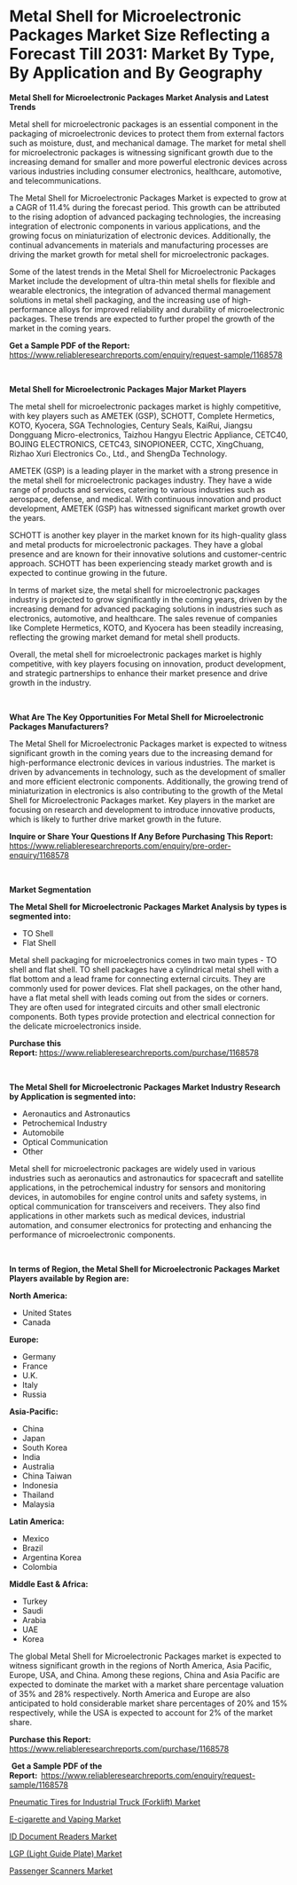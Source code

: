 <p><h1>Metal Shell for Microelectronic Packages Market Size Reflecting a Forecast Till 2031: Market By Type, By Application and By Geography</h1></p><p><strong>Metal Shell for Microelectronic Packages Market Analysis and Latest Trends</strong></p>
<p><p>Metal shell for microelectronic packages is an essential component in the packaging of microelectronic devices to protect them from external factors such as moisture, dust, and mechanical damage. The market for metal shell for microelectronic packages is witnessing significant growth due to the increasing demand for smaller and more powerful electronic devices across various industries including consumer electronics, healthcare, automotive, and telecommunications.</p><p>The Metal Shell for Microelectronic Packages Market is expected to grow at a CAGR of 11.4% during the forecast period. This growth can be attributed to the rising adoption of advanced packaging technologies, the increasing integration of electronic components in various applications, and the growing focus on miniaturization of electronic devices. Additionally, the continual advancements in materials and manufacturing processes are driving the market growth for metal shell for microelectronic packages.</p><p>Some of the latest trends in the Metal Shell for Microelectronic Packages Market include the development of ultra-thin metal shells for flexible and wearable electronics, the integration of advanced thermal management solutions in metal shell packaging, and the increasing use of high-performance alloys for improved reliability and durability of microelectronic packages. These trends are expected to further propel the growth of the market in the coming years.</p></p>
<p><strong>Get a Sample PDF of the Report:&nbsp;</strong> <a href="https://www.reliableresearchreports.com/enquiry/request-sample/1168578">https://www.reliableresearchreports.com/enquiry/request-sample/1168578</a></p>
<p>&nbsp;</p>
<p><strong>Metal Shell for Microelectronic Packages Major Market Players</strong></p>
<p><p>The metal shell for microelectronic packages market is highly competitive, with key players such as AMETEK (GSP), SCHOTT, Complete Hermetics, KOTO, Kyocera, SGA Technologies, Century Seals, KaiRui, Jiangsu Dongguang Micro-electronics, Taizhou Hangyu Electric Appliance, CETC40, BOJING ELECTRONICS, CETC43, SINOPIONEER, CCTC, XingChuang, Rizhao Xuri Electronics Co., Ltd., and ShengDa Technology.</p><p>AMETEK (GSP) is a leading player in the market with a strong presence in the metal shell for microelectronic packages industry. They have a wide range of products and services, catering to various industries such as aerospace, defense, and medical. With continuous innovation and product development, AMETEK (GSP) has witnessed significant market growth over the years.</p><p>SCHOTT is another key player in the market known for its high-quality glass and metal products for microelectronic packages. They have a global presence and are known for their innovative solutions and customer-centric approach. SCHOTT has been experiencing steady market growth and is expected to continue growing in the future.</p><p>In terms of market size, the metal shell for microelectronic packages industry is projected to grow significantly in the coming years, driven by the increasing demand for advanced packaging solutions in industries such as electronics, automotive, and healthcare. The sales revenue of companies like Complete Hermetics, KOTO, and Kyocera has been steadily increasing, reflecting the growing market demand for metal shell products.</p><p>Overall, the metal shell for microelectronic packages market is highly competitive, with key players focusing on innovation, product development, and strategic partnerships to enhance their market presence and drive growth in the industry.</p></p>
<p>&nbsp;</p>
<p><strong>What Are The Key Opportunities For Metal Shell for Microelectronic Packages Manufacturers?</strong></p>
<p><p>The Metal Shell for Microelectronic Packages market is expected to witness significant growth in the coming years due to the increasing demand for high-performance electronic devices in various industries. The market is driven by advancements in technology, such as the development of smaller and more efficient electronic components. Additionally, the growing trend of miniaturization in electronics is also contributing to the growth of the Metal Shell for Microelectronic Packages market. Key players in the market are focusing on research and development to introduce innovative products, which is likely to further drive market growth in the future.</p></p>
<p><strong>Inquire or Share Your Questions If Any Before Purchasing This Report:</strong> <a href="https://www.reliableresearchreports.com/enquiry/pre-order-enquiry/1168578">https://www.reliableresearchreports.com/enquiry/pre-order-enquiry/1168578</a></p>
<p>&nbsp;</p>
<p><strong>Market Segmentation</strong></p>
<p><strong>The Metal Shell for Microelectronic Packages Market Analysis by types is segmented into:</strong></p>
<p><ul><li>TO Shell</li><li>Flat Shell</li></ul></p>
<p><p>Metal shell packaging for microelectronics comes in two main types - TO shell and flat shell. TO shell packages have a cylindrical metal shell with a flat bottom and a  lead frame for connecting external circuits. They are commonly used for power devices. Flat shell packages, on the other hand, have a flat metal shell with leads coming out from the sides or corners. They are often used for integrated circuits and other small electronic components. Both types provide protection and electrical connection for the delicate microelectronics inside.</p></p>
<p><strong>Purchase this Report:&nbsp;</strong><a href="https://www.reliableresearchreports.com/purchase/1168578">https://www.reliableresearchreports.com/purchase/1168578</a></p>
<p>&nbsp;</p>
<p><strong>The Metal Shell for Microelectronic Packages Market Industry Research by Application is segmented into:</strong></p>
<p><ul><li>Aeronautics and Astronautics</li><li>Petrochemical Industry</li><li>Automobile</li><li>Optical Communication</li><li>Other</li></ul></p>
<p><p>Metal shell for microelectronic packages are widely used in various industries such as aeronautics and astronautics for spacecraft and satellite applications, in the petrochemical industry for sensors and monitoring devices, in automobiles for engine control units and safety systems, in optical communication for transceivers and receivers. They also find applications in other markets such as medical devices, industrial automation, and consumer electronics for protecting and enhancing the performance of microelectronic components.</p></p>
<p>&nbsp;</p>
<p><strong>In terms of Region, the Metal Shell for Microelectronic Packages Market Players available by Region are:</strong></p>
<p>
    <p> <strong> North America: </strong>
        <ul>
            <li>United States</li>
            <li>Canada</li>
        </ul>
        </p> 
    <p> <strong> Europe: </strong>
        <ul>
            <li>Germany</li>
            <li>France</li>
            <li>U.K.</li>
            <li>Italy</li>
            <li>Russia</li>
        </ul>
        </p> 
    <p> <strong> Asia-Pacific: </strong>
        <ul>
            <li>China</li>
            <li>Japan</li>
            <li>South Korea</li>
            <li>India</li>
            <li>Australia</li>
            <li>China Taiwan</li>
            <li>Indonesia</li>
            <li>Thailand</li>
            <li>Malaysia</li>
        </ul>
        </p> 
    <p> <strong> Latin America: </strong>
        <ul>
            <li>Mexico</li>
            <li>Brazil</li>
            <li>Argentina Korea</li>
            <li>Colombia</li>
        </ul>
        </p> 
    <p> <strong> Middle East & Africa: </strong>
        <ul>
            <li>Turkey</li>
            <li>Saudi</li>
            <li>Arabia</li>
            <li>UAE</li>
            <li>Korea</li>
        </ul>
    </p>
    </p>
<p><p>The global Metal Shell for Microelectronic Packages market is expected to witness significant growth in the regions of North America, Asia Pacific, Europe, USA, and China. Among these regions, China and Asia Pacific are expected to dominate the market with a market share percentage valuation of 35% and 28% respectively. North America and Europe are also anticipated to hold considerable market share percentages of 20% and 15% respectively, while the USA is expected to account for 2% of the market share.</p></p>
<p><strong>Purchase this Report: </strong><a href="https://www.reliableresearchreports.com/purchase/1168578">https://www.reliableresearchreports.com/purchase/1168578</a></p>
<p>&nbsp;<strong>Get a Sample PDF of the Report:&nbsp;&nbsp;</strong><a href="https://www.reliableresearchreports.com/enquiry/request-sample/1168578">https://www.reliableresearchreports.com/enquiry/request-sample/1168578</a></p>
<p><strong></strong></p>
<p><p><a href="https://view.publitas.com/reportprime-1/pneumatic-tires-for-industrial-truck-forklift-market-size-focuses-on-market-dynamics-in-depth-analysis-and-future-projections-of-its-market-forecasted-for-period-from-2024-to-2031/">Pneumatic Tires for Industrial Truck (Forklift) Market</a></p><p><a href="https://github.com/beatblasta/Market-Research-Report-List-2/blob/main/e-cigarette-and-vaping-market.md">E-cigarette and Vaping Market</a></p><p><a href="https://confirmed-shield-e13.notion.site/ID-Document-Readers-Market-Size-Focuses-on-Market-Dynamics-In-Depth-Analysis-and-Future-Projections-94b23cf62c714c1585e83f8779eb1eb5">ID Document Readers Market</a></p><p><a href="https://view.publitas.com/reportprime-1/lgp-light-guide-plate-market-provides-a-comprehensive-analysis-including-a-macro-overview-of-the-market-as-well-as-micro-details-such-as-market-size-and-competitive-landscape-wd6qoro_akqa/">LGP (Light Guide Plate) Market</a></p><p><a href="https://funky-papaya-cf4.notion.site/Passenger-Scanners-Market-Research-Report-Reveals-The-Latest-Trends-And-Opportunities-of-this-Market-adc59adb300f40aa9d6fd627486c3d82">Passenger Scanners Market</a></p></p>